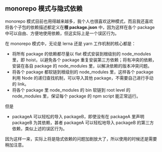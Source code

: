 ## monorepo 模式与隐式依赖

monorepo 模式目前也用得越来越多，我个人也很喜欢这种模式，而且我还喜欢将各个子包的依赖描述都定义在**根 package.json** 中，因为这样在各个 package 中可以自由、方便地使用依赖，但这实际上是一个误区行为。

在 monorepo 模式中，无论是 lerna 还是 yarn 工作机制的核心都是：

- 将所有 package 的依赖都尽量以 flat 模式安装到根级别的 node_modules 里，即 hoist，以避免各个 package 重复安装第三方依赖；将有冲突的依赖，安装在各自 package 的 node_modules 里，以解决依赖的版本冲突问题。
- 将各个 package 都软链到根级别的 node_modules 里，这样各个 package 利用 Node 的递归查找机制，可以导入其他 package，不需要自己进行手动的 link。
- 将各个 package 里 node_modules 的 bin 软链到 root level 的 node_modules 里，保证每个 package 的 npm script 能正常运行。

但是

- packageA 可以轻松的导入 packageB，即使没有在 packageA 里声明 packageB 为其依赖，甚者 packageA 可以轻松地导入 packageB 的第三方依赖，类似上述的误区行为。

因为这样一来，实际上将是隐式依赖的问题加剧放大了，所以使用的时候还是需要稍加注意。




